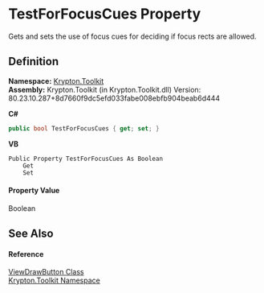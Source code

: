 # TestForFocusCues Property


Gets and sets the use of focus cues for deciding if focus rects are allowed.



## Definition
**Namespace:** <a href="79d2eac2-21f4-54ff-7552-b20c33c30600.md">Krypton.Toolkit</a>  
**Assembly:** Krypton.Toolkit (in Krypton.Toolkit.dll) Version: 80.23.10.287+8d7660f9dc5efd033fabe008ebfb904beab6d444

**C#**
``` C#
public bool TestForFocusCues { get; set; }
```
**VB**
``` VB
Public Property TestForFocusCues As Boolean
	Get
	Set
```



#### Property Value
Boolean

## See Also


#### Reference
<a href="bdfd48bd-9f28-acc4-7e42-3a9b4952ce9e.md">ViewDrawButton Class</a>  
<a href="79d2eac2-21f4-54ff-7552-b20c33c30600.md">Krypton.Toolkit Namespace</a>  
